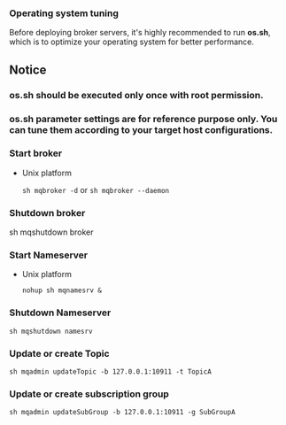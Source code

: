 ### Operating system tuning
Before deploying broker servers, it's highly recommended to run **os.sh**, which is to optimize your operating system for better performance.

## Notice
### os.sh should be executed only once with root permission.
### os.sh parameter settings are for reference purpose only. You can tune them according to your target host configurations.


### Start broker
* Unix platform

  `sh mqbroker -d` or `sh mqbroker --daemon`

### Shutdown broker
  sh mqshutdown broker

### Start Nameserver
* Unix platform

  `nohup sh mqnamesrv &`

### Shutdown Nameserver
    sh mqshutdown namesrv

### Update or create Topic
    sh mqadmin updateTopic -b 127.0.0.1:10911 -t TopicA

### Update or create subscription group
    sh mqadmin updateSubGroup -b 127.0.0.1:10911 -g SubGroupA